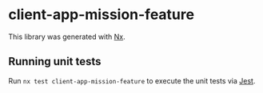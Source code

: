 # client-app-mission-feature

This library was generated with [Nx](https://nx.dev).

## Running unit tests

Run `nx test client-app-mission-feature` to execute the unit tests via [Jest](https://jestjs.io).
